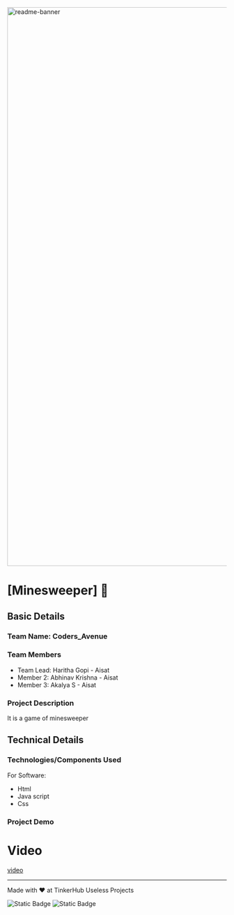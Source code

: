 <img width="1280" alt="readme-banner" src="https://github.com/user-attachments/assets/35332e92-44cb-425b-9dff-27bcf1023c6c">

# [Minesweeper] 🎯


## Basic Details
### Team Name: Coders_Avenue


### Team Members
- Team Lead: Haritha Gopi - Aisat
- Member 2: Abhinav Krishna - Aisat
- Member 3: Akalya S - Aisat

### Project Description
It is a game of minesweeper



## Technical Details
### Technologies/Components Used
For Software:
- Html
- Java script 
- Css



### Project Demo
# Video
[video](https://drive.google.com/file/d/1EPVWlUIdyPpwaXrm-aoRtpzzSud30tXI/view?usp=drivesdk)



---
Made with ❤️ at TinkerHub Useless Projects 

![Static Badge](https://img.shields.io/badge/TinkerHub-24?color=%23000000&link=https%3A%2F%2Fwww.tinkerhub.org%2F)
![Static Badge](https://img.shields.io/badge/UselessProject--24-24?link=https%3A%2F%2Fwww.tinkerhub.org%2Fevents%2FQ2Q1TQKX6Q%2FUseless%2520Projects)



